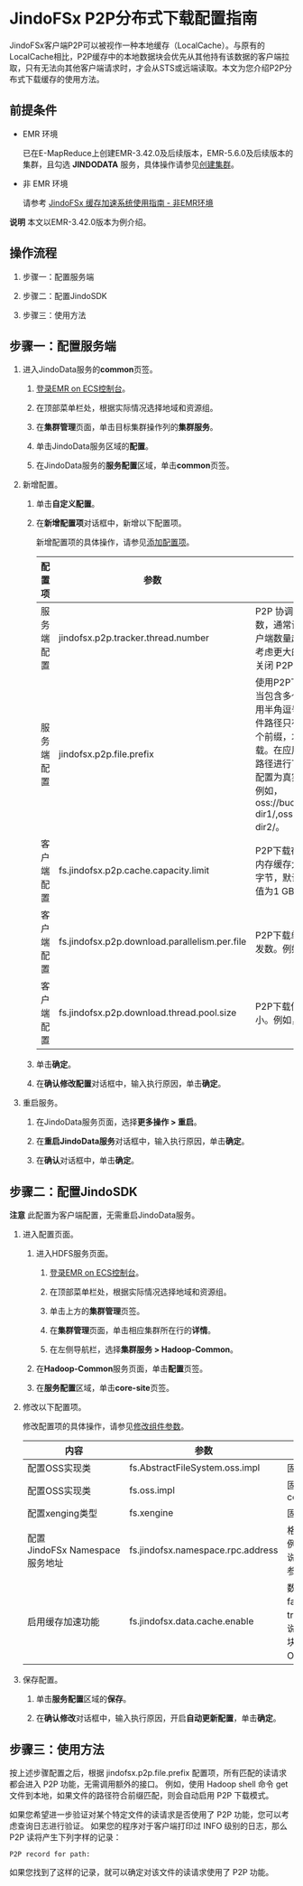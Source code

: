# JindoFSx P2P分布式下载配置指南

JindoFSx客户端P2P可以被视作一种本地缓存（LocalCache）。与原有的LocalCache相比，P2P缓存中的本地数据块会优先从其他持有该数据的客户端拉取，只有无法向其他客户端请求时，才会从STS或远端读取。本文为您介绍P2P分布式下载缓存的使用方法。

## 前提条件

* EMR 环境

   已在E-MapReduce上创建EMR-3.42.0及后续版本，EMR-5.6.0及后续版本的集群，且勾选 **JINDODATA** 服务，具体操作请参见[创建集群](https://help.aliyun.com/document_detail/28088.htm#concept-olg-vq3-y2b)。


* 非 EMR 环境

   请参考 [JindoFSx 缓存加速系统使用指南 - 非EMR环境](docs/../../../../4.x/4.6.x/4.6.2/jindofsx/outline.md)

**说明** 本文以EMR-3.42.0版本为例介绍。


## 操作流程

1.  步骤一：配置服务端
    
2.  步骤二：配置JindoSDK

3.  步骤三：使用方法

## 步骤一：配置服务端

1.  进入JindoData服务的**common**页签。
    
    1.  [登录EMR on ECS控制台](https://emr-next.console.aliyun.com/#/region/cn-hangzhou/resource/all/ecs/list)。
        
    2.  在顶部菜单栏处，根据实际情况选择地域和资源组。
        
    3.  在**集群管理**页面，单击目标集群操作列的**集群服务**。
        
    4.  单击JindoData服务区域的**配置**。
        
    5.  在JindoData服务的**服务配置**区域，单击**common**页签。
        
2.  新增配置。
    
    1.  单击**自定义配置**。
        
    2.  在**新增配置项**对话框中，新增以下配置项。
        
        新增配置项的具体操作，请参见[添加配置项](https://help.aliyun.com/document_detail/379879.htm#section-st3-dhw-qnx)。
        
        |  配置项  |  参数  |  描述  |
        | --- | --- | --- |
        |  服务端配置  |  jindofsx.p2p.tracker.thread.number  |  P2P 协调节点的处理线程数，通常设置为 1，如果客户端数量超过 1000 可以考虑更大的值。小于 1 则关闭 P2P 功能。  |
        | 服务端配置 |  jindofsx.p2p.file.prefix  |  使用P2P下载的前缀列表。当包含多个文件路径时，使用半角逗号（,）隔开，文件路径只有匹配到其中任一个前缀，才会以P2P方式下载。在应用层使用统一挂载路径进行下载时，此处仍应配置为真实的对象路径。 例如，oss://bucket1/data-dir1/,oss://bucket2/data-dir2/。  |
        |  客户端配置  |  fs.jindofsx.p2p.cache.capacity.limit  |  P2P下载在客户端侧占用的内存缓存大小限制，单位为字节，默认为5 GB，最小值为1 GB。 |
        | 客户端配置 |  fs.jindofsx.p2p.download.parallelism.per.file  |  P2P下载单个文件使用的并发数。例如，取值为5。  |
        | 客户端配置 |  fs.jindofsx.p2p.download.thread.pool.size  |  P2P下载使用的线程池总大小。例如，取值为5。  |
        
    3.  单击**确定**。
        
    4.  在**确认修改配置**对话框中，输入执行原因，单击**确定**。
    
3.  重启服务。
    
    1.  在JindoData服务页面，选择**更多操作 > 重启**。
    
    2.  在**重启JindoData服务**对话框中，输入执行原因，单击**确定**。
    
    3.  在**确认**对话框中，单击**确定**。

## 步骤二：配置JindoSDK

**注意** 此配置为客户端配置，无需重启JindoData服务。

1.  进入配置页面。
    
    1.  进入HDFS服务页面。
        
        1.  [登录EMR on ECS控制台](https://emr-next.console.aliyun.com/#/region/cn-hangzhou/resource/all/ecs/list)。
            
        2.  在顶部菜单栏处，根据实际情况选择地域和资源组。
            
        3.  单击上方的**集群管理**页签。
            
        4.  在**集群管理**页面，单击相应集群所在行的**详情**。
            
        5.  在左侧导航栏，选择**集群服务 > Hadoop-Common**。
            
    2.  在**Hadoop-Common**服务页面，单击**配置**页签。
        
    3.  在**服务配置**区域，单击**core-site**页签。
        
2.  修改以下配置项。
    
    修改配置项的具体操作，请参见[修改组件参数](https://help.aliyun.com/document_detail/106171.htm#section-onk-ip0-00r)。

    |  内容  |  参数  |  描述  |
    | --- | --- | --- |
    |  配置OSS实现类  |  fs.AbstractFileSystem.oss.impl  |  固定值为com.aliyun.jindodata.oss.OSS  |
    | 配置OSS实现类 |  fs.oss.impl  |  固定值为com.aliyun.jindodata.oss.JindoOssFileSystem  |
    |  配置xenging类型|  fs.xengine  |  固定值为jindofsx  |
    |  配置JindoFSx Namespace服务地址  |  fs.jindofsx.namespace.rpc.address  |  格式为${headerhost}:8101 <br/>例如，master-1-1:8101<br/> 说明: 如果使用高可用NameSpace，配置详情请参见[高可用JindoFSx Namespace配置和使用](https://github.com/aliyun/alibabacloud-jindodata/blob/master/docs/user/4.x/4.1.0/jindofsx/deploy/deploy_raft_ns.md)  |
    |  启用缓存加速功能  |  fs.jindofsx.data.cache.enable  |  数据缓存开关：<br/> false（默认值）：禁用数据缓存。 <br/>true：启用数据缓存。<br/> 说明: 启用缓存会利用本地磁盘对访问的热数据块进行缓存，默认状态为false，即可以直接访问OSS/OSS-HDFS上的数据  |

3.  保存配置。
    
    1.  单击**服务配置**区域的**保存**。
        
    2.  在**确认修改**对话框中，输入执行原因，开启**自动更新配置**，单击**确定**。

## 步骤三：使用方法

按上述步骤配置之后，根据 jindofsx.p2p.file.prefix 配置项，所有匹配的读请求都会进入 P2P 功能，无需调用额外的接口。
例如，使用 Hadoop shell 命令 get 文件到本地，如果文件的路径符合前缀匹配，则会自动启用 P2P 下载模式。

如果您希望进一步验证对某个特定文件的读请求是否使用了 P2P 功能，您可以考虑查询日志进行验证。
如果您的程序对于客户端打印过 INFO 级别的日志，那么 P2P 读将产生下列字样的记录：
```
P2P record for path:
```
如果您找到了这样的记录，就可以确定对该文件的读请求使用了 P2P 功能。
